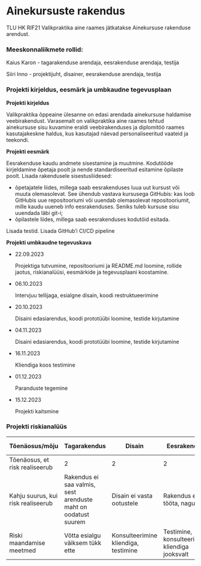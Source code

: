 # Ainekursuste rakendus

TLU HK RIF21 Valikpraktika aine raames jätkatakse Ainekursuse rakenduse arendust.

### Meeskonnaliikmete rollid:
Kaius Karon - tagarakenduse arendaja, eesrakenduse arendaja, testija

Siiri Inno - projektijuht, disainer, eesrakenduse arendaja, testija

### **Projekti kirjeldus, eesmärk ja umbkaudne tegevusplaan**

**Projekti kirjeldus**

Valikpraktika õppeaine ülesanne on edasi arendada ainekursuse
haldamise veebirakendust. Varasemalt on valikpraktika aine raames
tehtud ainekursuse sisu kuvamine eraldi veebirakenduses ja
diplomitöö raames kasutajakeskne haldus, kus kasutajad näevad
personaliseeritud vaateid ja teekondi.

**Projekti eesmärk**

Eesrakenduse kaudu andmete sisestamine ja muutmine. Kodutööde
kirjeldamine õpetaja poolt ja nende standardiseeritud esitamine
õpilaste poolt.  Lisada rakendusele sisestusliidesed:
- õpetajatele
  liides, millega saab eesrakenduses luua uut kursust või muuta
  olemasolevat. See ühendub vastava kursusega GitHubis: kas loob
  GitHubis uue repositooriumi või uuendab olemasolevat repositooriumit,
  mille kaudu uueneb info eesrakenduses. Seniks tuleb kursuse sisu
  uuendada läbi git-i;
-  õpilastele liides, millega saab eesrakenduses
   kodutöid esitada.

Lisada testid. Lisada GitHub’i CI/CD pipeline

**Projekti umbkaudne tegevuskava**

- 22.09.2023

  Projektiga tutvumine, repositooriumi ja README.md loomine, rollide
  jaotus, riskianalüüsi, eesmärkide ja tegevusplaani koostamine.
- 06.10.2023

  Intervjuu tellijaga, esialgne disain, koodi restruktueerimine
- 20.10.2023

  Disaini edasiarendus, koodi prototüübi loomine, testide kirjutamine
- 04.11.2023

  Disaini edasiarendus, koodi prototüübi loomine, testide kirjutamine
- 16.11.2023

  Kliendiga koos testimine
- 01.12.2023

  Paranduste tegemine
- 15.12.2023

  Projekti kaitsmine


### **Projekti riskianalüüs**


| **Tõenäosus/mõju**                   | **Tagarakendus**                                                                                                                                                                                                                                                                                                                                                        | **Disain**                           | **Eesrakendus**                                                                                                                                                                                                                                                                                                                                                                                                                           | **Testide tegemine**                                                                                                                                                                                                                                             |
|--------------------------------------|-----------------------------------------------------------------------------------------------------------------------------------------------------------------------------------------------------------------------------------------------------------------------------------------------------------------------------------------------------------------------------------------------------------------------|--------------------------------------|-------------------------------------------------------------------------------------------------------------------------------------------------------------------------------------------------------------------------------------------------------------------------------------------------------------------------------------------------------------------------------------------------------------------------------------------|-----------------------------------------------------------------------------------------------------------------------------------------------------------------------------------------------------------------------------------------|
| Tõenäosus, et risk realiseerub       | 2                                                                                                                                                                                                                                                                                                                                                                                                                     | 2                                    | 2                                                                                                                                                                                                                                                                                                                                                                                                                                         | 4                                                                                                                                                                                                                                                                |
| Kahju suurus, kui risk realiseerub 	 | Rakendus ei saa valmis, sest arenduste maht on oodatust suurem | Disain ei vasta ootustele            | Rakendus ei tööta, nagu vaja                                                                                                                                                                                                                                                                                                                                                                                                              | Automaattestid ei kata tervet koodi                                                                                                                                                                                                                                                                                                                                                                                              	 |
| Riski maandamise meetmed   	         | Võtta esialgu väiksem tükk ette | Konsulteerimine kliendiga, testimine | Testimine, konsulteerimine kliendiga jooksvalt | Aja planeerimine                                                                                                                                                                                                                                                                                                                                                                                         	 |


